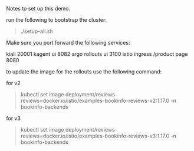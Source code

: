 Notes to set up this demo.

run the following to bootstrap the cluster:

> ./setup-all.sh

Make sure you port forward the following services:

kiali 20001
kagent ui 8082
argo rollouts ui 3100
istio ingress /product page 8080


to update the image for the rollouts use the following command:

for v2
> kubectl set image deployment/reviews reviews=docker.io/istio/examples-bookinfo-reviews-v2:1.17.0 -n bookinfo-backends

for v3
> kubectl set image deployment/reviews reviews=docker.io/istio/examples-bookinfo-reviews-v3:1.17.0 -n bookinfo-backends


